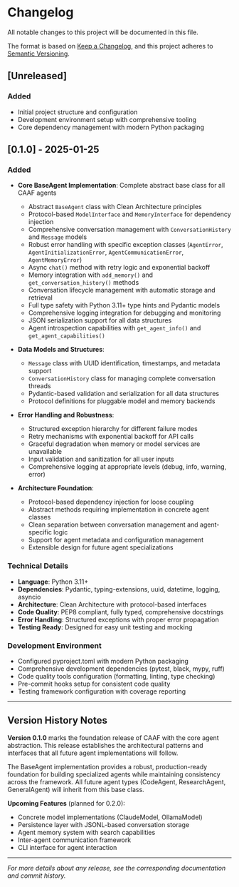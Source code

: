# Changelog

All notable changes to this project will be documented in this file.

The format is based on [Keep a Changelog](https://keepachangelog.com/en/1.0.0/),
and this project adheres to [Semantic Versioning](https://semver.org/spec/v2.0.0.html).

## [Unreleased]

### Added
- Initial project structure and configuration
- Development environment setup with comprehensive tooling
- Core dependency management with modern Python packaging

## [0.1.0] - 2025-01-25

### Added
- **Core BaseAgent Implementation**: Complete abstract base class for all CAAF agents
  - Abstract `BaseAgent` class with Clean Architecture principles
  - Protocol-based `ModelInterface` and `MemoryInterface` for dependency injection
  - Comprehensive conversation management with `ConversationHistory` and `Message` models
  - Robust error handling with specific exception classes (`AgentError`, `AgentInitializationError`, `AgentCommunicationError`, `AgentMemoryError`)
  - Async `chat()` method with retry logic and exponential backoff
  - Memory integration with `add_memory()` and `get_conversation_history()` methods
  - Conversation lifecycle management with automatic storage and retrieval
  - Full type safety with Python 3.11+ type hints and Pydantic models
  - Comprehensive logging integration for debugging and monitoring
  - JSON serialization support for all data structures
  - Agent introspection capabilities with `get_agent_info()` and `get_agent_capabilities()`

- **Data Models and Structures**:
  - `Message` class with UUID identification, timestamps, and metadata support
  - `ConversationHistory` class for managing complete conversation threads
  - Pydantic-based validation and serialization for all data structures
  - Protocol definitions for pluggable model and memory backends

- **Error Handling and Robustness**:
  - Structured exception hierarchy for different failure modes
  - Retry mechanisms with exponential backoff for API calls
  - Graceful degradation when memory or model services are unavailable
  - Input validation and sanitization for all user inputs
  - Comprehensive logging at appropriate levels (debug, info, warning, error)

- **Architecture Foundation**:
  - Protocol-based dependency injection for loose coupling
  - Abstract methods requiring implementation in concrete agent classes
  - Clean separation between conversation management and agent-specific logic
  - Support for agent metadata and configuration management
  - Extensible design for future agent specializations

### Technical Details
- **Language**: Python 3.11+
- **Dependencies**: Pydantic, typing-extensions, uuid, datetime, logging, asyncio
- **Architecture**: Clean Architecture with protocol-based interfaces
- **Code Quality**: PEP8 compliant, fully typed, comprehensive docstrings
- **Error Handling**: Structured exceptions with proper error propagation
- **Testing Ready**: Designed for easy unit testing and mocking

### Development Environment
- Configured pyproject.toml with modern Python packaging
- Comprehensive development dependencies (pytest, black, mypy, ruff)
- Code quality tools configuration (formatting, linting, type checking)
- Pre-commit hooks setup for consistent code quality
- Testing framework configuration with coverage reporting

---

## Version History Notes

**Version 0.1.0** marks the foundation release of CAAF with the core agent abstraction. This release establishes the architectural patterns and interfaces that all future agent implementations will follow.

The BaseAgent implementation provides a robust, production-ready foundation for building specialized agents while maintaining consistency across the framework. All future agent types (CodeAgent, ResearchAgent, GeneralAgent) will inherit from this base class.

**Upcoming Features** (planned for 0.2.0):
- Concrete model implementations (ClaudeModel, OllamaModel)
- Persistence layer with JSONL-based conversation storage
- Agent memory system with search capabilities
- Inter-agent communication framework
- CLI interface for agent interaction

---

*For more details about any release, see the corresponding documentation and commit history.*
